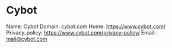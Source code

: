 
# Cybot

Name: Cybot
Domain: cybot.com
Home: https://www.cybot.com/
Privacy_policy: https://www.cybot.com/privacy-policy/
Email: mail@cybot.com
